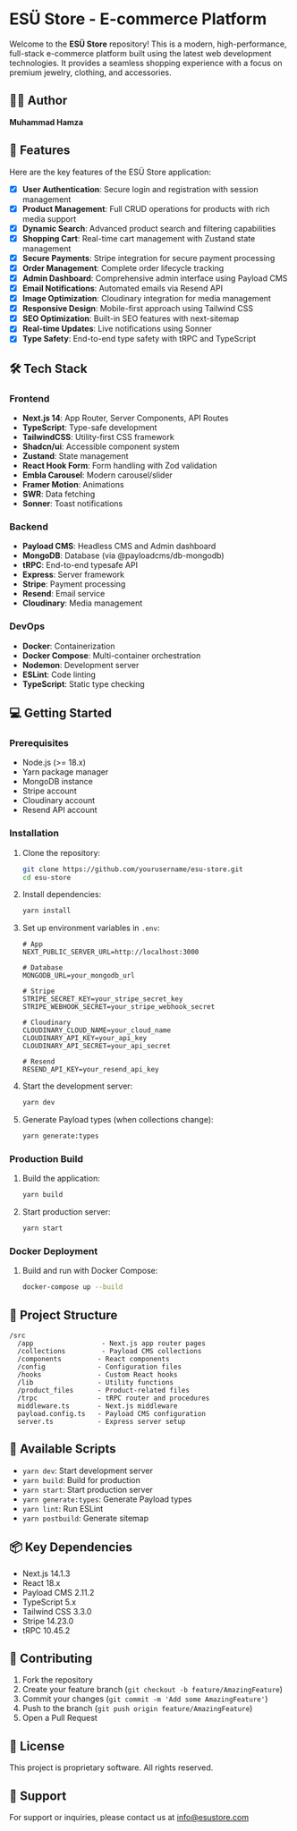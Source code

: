 # ESÜ Store - E-commerce Platform

Welcome to the **ESÜ Store** repository! This is a modern, high-performance, full-stack e-commerce platform built using the latest web development technologies. It provides a seamless shopping experience with a focus on premium jewelry, clothing, and accessories.

## 👨‍💻 Author

**Muhammad Hamza**

## 🚀 Features
Here are the key features of the ESÜ Store application:

- [x] **User Authentication**: Secure login and registration with session management
- [x] **Product Management**: Full CRUD operations for products with rich media support
- [x] **Dynamic Search**: Advanced product search and filtering capabilities
- [x] **Shopping Cart**: Real-time cart management with Zustand state management
- [x] **Secure Payments**: Stripe integration for secure payment processing
- [x] **Order Management**: Complete order lifecycle tracking
- [x] **Admin Dashboard**: Comprehensive admin interface using Payload CMS
- [x] **Email Notifications**: Automated emails via Resend API
- [x] **Image Optimization**: Cloudinary integration for media management
- [x] **Responsive Design**: Mobile-first approach using Tailwind CSS
- [x] **SEO Optimization**: Built-in SEO features with next-sitemap
- [x] **Real-time Updates**: Live notifications using Sonner
- [x] **Type Safety**: End-to-end type safety with tRPC and TypeScript

## 🛠️ Tech Stack

### Frontend
- **Next.js 14**: App Router, Server Components, API Routes
- **TypeScript**: Type-safe development
- **TailwindCSS**: Utility-first CSS framework
- **Shadcn/ui**: Accessible component system
- **Zustand**: State management
- **React Hook Form**: Form handling with Zod validation
- **Embla Carousel**: Modern carousel/slider
- **Framer Motion**: Animations
- **SWR**: Data fetching
- **Sonner**: Toast notifications

### Backend
- **Payload CMS**: Headless CMS and Admin dashboard
- **MongoDB**: Database (via @payloadcms/db-mongodb)
- **tRPC**: End-to-end typesafe API
- **Express**: Server framework
- **Stripe**: Payment processing
- **Resend**: Email service
- **Cloudinary**: Media management

### DevOps
- **Docker**: Containerization
- **Docker Compose**: Multi-container orchestration
- **Nodemon**: Development server
- **ESLint**: Code linting
- **TypeScript**: Static type checking

## 💻 Getting Started

### Prerequisites
- Node.js (>= 18.x)
- Yarn package manager
- MongoDB instance
- Stripe account
- Cloudinary account
- Resend API account

### Installation

1. Clone the repository:
   ```bash
   git clone https://github.com/yourusername/esu-store.git
   cd esu-store
   ```

2. Install dependencies:
   ```bash
   yarn install
   ```

3. Set up environment variables in `.env`:
   ```env
   # App
   NEXT_PUBLIC_SERVER_URL=http://localhost:3000
   
   # Database
   MONGODB_URL=your_mongodb_url
   
   # Stripe
   STRIPE_SECRET_KEY=your_stripe_secret_key
   STRIPE_WEBHOOK_SECRET=your_stripe_webhook_secret
   
   # Cloudinary
   CLOUDINARY_CLOUD_NAME=your_cloud_name
   CLOUDINARY_API_KEY=your_api_key
   CLOUDINARY_API_SECRET=your_api_secret
   
   # Resend
   RESEND_API_KEY=your_resend_api_key
   ```

4. Start the development server:
   ```bash
   yarn dev
   ```

5. Generate Payload types (when collections change):
   ```bash
   yarn generate:types
   ```

### Production Build

1. Build the application:
   ```bash
   yarn build
   ```

2. Start production server:
   ```bash
   yarn start
   ```

### Docker Deployment

1. Build and run with Docker Compose:
   ```bash
   docker-compose up --build
   ```

## 📂 Project Structure

```
/src
  /app                 - Next.js app router pages
  /collections         - Payload CMS collections
  /components         - React components
  /config             - Configuration files
  /hooks              - Custom React hooks
  /lib                - Utility functions
  /product_files      - Product-related files
  /trpc               - tRPC router and procedures
  middleware.ts       - Next.js middleware
  payload.config.ts   - Payload CMS configuration
  server.ts           - Express server setup
```

## 🔧 Available Scripts

- `yarn dev`: Start development server
- `yarn build`: Build for production
- `yarn start`: Start production server
- `yarn generate:types`: Generate Payload types
- `yarn lint`: Run ESLint
- `yarn postbuild`: Generate sitemap

## 📦 Key Dependencies

- Next.js 14.1.3
- React 18.x
- Payload CMS 2.11.2
- TypeScript 5.x
- Tailwind CSS 3.3.0
- Stripe 14.23.0
- tRPC 10.45.2

## 🤝 Contributing

1. Fork the repository
2. Create your feature branch (`git checkout -b feature/AmazingFeature`)
3. Commit your changes (`git commit -m 'Add some AmazingFeature'`)
4. Push to the branch (`git push origin feature/AmazingFeature`)
5. Open a Pull Request

## 📝 License

This project is proprietary software. All rights reserved.

## 📧 Support

For support or inquiries, please contact us at [info@esustore.com](mailto:info@esustore.com)

